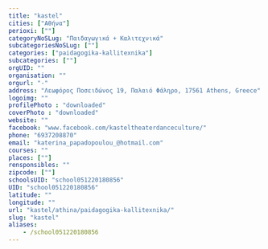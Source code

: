 ```yaml
---
title: "kastel"
cities: ["Αθήνα"]
perioxi: [""]
categoryNoSLug: "Παιδαγωγικά + Καλιτεχνικά"
subcategoriesNoSLug: [""]
categories: ["paidagogika-kallitexnika"]
subcategories: [""]
orgUID: ""
organisation: ""
orgurl: "-"
address: "Λεωφόρος Ποσειδώνος 19, Παλαιό Φάληρο, 17561 Athens, Greece"
logoimg: ""
profilePhoto : "downloaded"
coverPhoto : "downloaded"
website: ""
facebook: "www.facebook.com/kasteltheaterdanceculture/"
phone: "6937208870"
email: "katerina_papadopoulou_@hotmail.com"
courses: ""
places: [""]
rensponsibles: ""
zipcode: [""]
schoolsUID: "school051220180856"
UID: "school051220180856"
latitude: ""
longitude: ""
url: "kastel/athina/paidagogika-kallitexnika/"
slug: "kastel"
aliases:
    - /school051220180856
---
```





